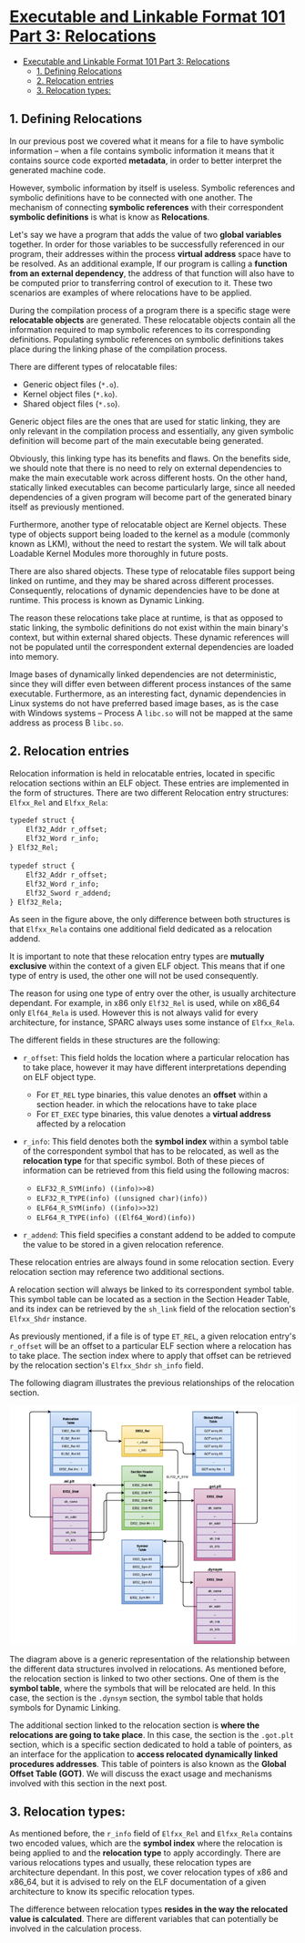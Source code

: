 # [Executable and Linkable Format 101 Part 3: Relocations](https://www.intezer.com/blog/elf/executable-and-linkable-format-101-part-3-relocations/)

- [Executable and Linkable Format 101 Part 3: Relocations](#executable-and-linkable-format-101-part-3-relocations)
  - [1. Defining Relocations](#1-defining-relocations)
  - [2. Relocation entries](#2-relocation-entries)
  - [3. Relocation types:](#3-relocation-types)

## 1. Defining Relocations

In our previous post we covered what it means for a file to have symbolic information – when a file contains symbolic information it means that it contains source code exported **metadata**, in order to better interpret the generated machine code.

However, symbolic information by itself is useless. Symbolic references and symbolic definitions have to be connected with one another. The mechanism of connecting **symbolic references** with their correspondent **symbolic definitions** is what is know as **Relocations**.

Let's say we have a program that adds the value of two **global variables** together. In order for those variables to be successfully referenced in our program, their addresses within the process **virtual address** space have to be resolved. As an additional example, If our program is calling a **function from an external dependency**, the address of that function will also have to be computed prior to transferring control of execution to it. These two scenarios are examples of where relocations have to be applied.

During the compilation process of a program there is a specific stage were **relocatable objects** are generated. These relocatable objects contain all the information required to map symbolic references to its corresponding definitions. Populating symbolic references on symbolic definitions takes place during the linking phase of the compilation process.

There are different types of relocatable files:

- Generic object files (`*.o`).
- Kernel object files (`*.ko`).
- Shared object files (`*.so`).

Generic object files are the ones that are used for static linking, they are only relevant in the compilation process and essentially, any given symbolic definition will become part of the main executable being generated.

Obviously, this linking type has its benefits and flaws. On the benefits side, we should note that there is no need to rely on external dependencies to make the main executable work across different hosts. On the other hand, statically linked executables can become particularly large, since all needed dependencies of a given program will become part of the generated binary itself as previously mentioned.

Furthermore, another type of relocatable object are Kernel objects. These type of objects support being loaded to the kernel as a module (commonly known as LKM), without the need to restart the system. We will talk about Loadable Kernel Modules more thoroughly in future posts.

There are also shared objects. These type of relocatable files support being linked on runtime, and they may be shared across different processes.
Consequently, relocations of dynamic dependencies have to be done at runtime. This process is known as Dynamic Linking.

The reason these relocations take place at runtime, is that as opposed to static linking, the symbolic definitions do not exist within the main binary's context, but within external shared objects. These dynamic references will not be populated until the correspondent external dependencies are loaded into memory.

Image bases of dynamically linked dependencies are not deterministic, since they will differ even between different process instances of the same executable.
Furthermore, as an interesting fact, dynamic dependencies in Linux systems do not have preferred based image bases, as is the case with Windows systems – Process A `libc.so` will not be mapped at the same address as process B `libc.so`.

## 2. Relocation entries

Relocation information is held in relocatable entries, located in specific relocation sections within an ELF object. These entries are implemented in the form of structures. There are two different Relocation entry structures: `Elfxx_Rel` and `Elfxx_Rela`:

    typedef struct {
        Elf32_Addr r_offset;
        Elf32_Word r_info;
    } Elf32_Rel;

    typedef struct {
        Elf32_Addr r_offset;
        Elf32_Word r_info;
        Elf32_Sword r_addend;
    } Elf32_Rela;

As seen in the figure above, the only difference between both structures is that `Elfxx_Rela` contains one additional field dedicated as a relocation addend.

It is important to note that these relocation entry types are **mutually exclusive** within the context of a given ELF object. This means that if one type of entry is used, the other one will not be used consequently.

The reason for using one type of entry over the other, is usually architecture dependant. For example, in x86 only `Elf32_Rel` is used, while on x86_64 only `Elf64_Rela` is used. However this is not always valid for every architecture, for instance, SPARC always uses some instance of `Elfxx_Rela`.

The different fields in these structures are the following:

- `r_offset`: This field holds the location where a particular relocation has to take place, however it may have different interpretations depending on ELF object type.

  - For `ET_REL` type binaries, this value denotes an **offset** within a section header. in which the relocations have to take place
  - For `ET_EXEC` type binaries, this value denotes a **virtual address** affected by a relocation

- `r_info`: This field denotes both the **symbol index** within a symbol table of the correspondent symbol that has to be relocated, as well as the **relocation type** for that specific symbol. Both of these pieces of information can be retrieved from this field using the following macros:
  - `ELF32_R_SYM(info) ((info)>>8)`
  - `ELF32_R_TYPE(info) ((unsigned char)(info))`
  - `ELF64_R_SYM(info) ((info)>>32)`
  - `ELF64_R_TYPE(info) ((Elf64_Word)(info))`

- `r_addend`: This field specifies a constant addend to be added to compute the value to be stored in a given relocation reference.

These relocation entries are always found in some relocation section. Every relocation section may reference two additional sections.

A relocation section will always be linked to its correspondent symbol table. This symbol table can be located as a section in the Section Header Table, and its index can be retrieved by the `sh_link` field of the relocation section's `Elfxx_Shdr` instance.

As previously mentioned, if a file is of type `ET_REL`, a given relocation entry's `r_offset` will be an offset to a particular ELF section where a relocation has to take place. The section index where to apply that offset can be retrieved by the relocation section's `Elfxx_Shdr` `sh_info` field.

The following diagram illustrates the previous relationships of the relocation section.

![fig1](./fig/../figs/2018-04-23-152545_877x731_scrot.png)

The diagram above is a generic representation of the relationship between the different data structures involved in relocations. As mentioned before, the relocation section is linked to two other sections. One of them is the **symbol table**, where the symbols that will be relocated are held. In this case, the section is the `.dynsym` section, the symbol table that holds symbols for Dynamic Linking.

The additional section linked to the relocation section is **where the relocations are going to take place**. In this case, the section is the `.got.plt` section, which is a specific section dedicated to hold a table of pointers, as an interface for the application to **access relocated dynamically linked procedures addresses**. This table of pointers is also known as the **Global Offset Table (GOT)**. We will discuss the exact usage and mechanisms involved with this section in the next post.

## 3. Relocation types:

As mentioned before, the `r_info` field of `Elfxx_Rel` and `Elfxx_Rela` contains two encoded values, which are the **symbol index** where the relocation is being applied to and the **relocation type** to apply accordingly. There are various relocations types and usually, these relocation types are architecture dependant. In this post, we cover relocation types of x86 and x86_64, but it is advised to rely on the ELF documentation of a given architecture to know its specific relocation types.

The difference between relocation types **resides in the way the relocated value is calculated**. There are different variables that can potentially be involved in the calculation process.
